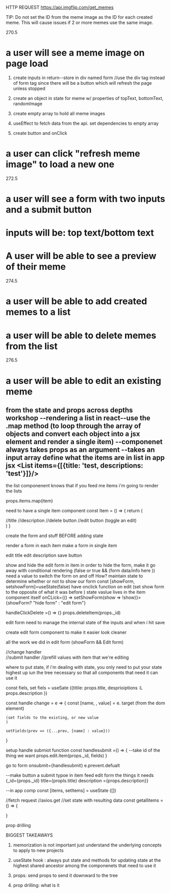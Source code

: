 HTTP REQUEST 
https://api.imgflip.com/get_memes

TIP: 
Do not set  the ID from the meme image as the ID for each created meme. This will cause issues if 2 or more memes use the same image. 


270.5 
# a user will see a meme image on page load
1. create inputs in return--store in div named form
    //use the div tag instead of form tag since there will be a button which will refresh the page unless stopped

2. create an object in state for meme w/ properties of topText, bottomText, randomImage

3. create empty array to hold all meme images

4. useEffect to fetch data from the api. set dependencies to    empty array 

5. create button and onClick 

# a user can click "refresh meme image" to load a new one 

272.5
# a user will see a form with two inputs and a submit button 
# inputs will be: top text/bottom text 
# A user will be able to see a preview of their meme

274.5 
# a user will be able to add created memes to a list 
# a user will be able to delete memes from the list 

276.5
# a user will be able to edit an existing meme

from the state and props across depths workshop 
--rendering a list in react--use the .map method (to loop through the array of objects and convert each object into a jsx element and render a single item)
--componenet always takes props as an argument 
    --takes an input array 
define what the items are in list 
in app jsx
<List items={[{title: 'test, descriptions: 'test'}]}/>
--

the list componenent knows that if you feed me items i'm going to render the lists
    <div> props.items.map(item)

need to have a single item component 
const Item = () => {
    return (
        <div>
        //title
        //description
        //delete button
        //edit button (toggle an edit)
        </div>
    )
}

create the form and stuff BEFORE adding state

render a form in each item 
make a form in single item 
<form> 
    <label html >
    edit title 
    edit description 
    save button

show and hide the edit form 
    in item in order to hide the form, make it go away with conditional rendering (false or true && (form data/info here ))
    need a value to switch the form on and off How? 
    maintain state to determine whether or not to show our form 
    const [showForm, setshowForm]=useState(false)
    have onclick function on edit (set show form to the opposite of what it was before )
    state vaslue lives in the item component itself 
onCLick={() => setShowForm(show => !show)}>{showForm? "hide form" : "edit form"}

handleClickDelete =() => {}
props.deleteItem(props._id)

edit form need to manage the internal state of the inputs and when i hit save 

create edit form component to make it easier look cleaner 

all the work we did in edit form 
(showForm && Edit form)

//change handler  
//submit handler 
//prefill values with item that we're editing 

where to put state, if i'm dealing with state, you only need to put your state highest up iun the tree necessary so that all components that need it can use it 

const fiels, set fiels = useSate ({titile: props.title, desprioiptions :L props.description })

const handle change = e => {
    const [name, , value] = e. target (from the dom element)

    (set fields to the existing, or new value
    )

    setFields(prev => ({...prev, [name] : value}))
}

setup handle submiot function 
const handlesubmit =() => {
    --take id of the thing we want
    props.edit.item(props._id, fields)
}

go to form onsubmit={handlesubmit}
e.prevent.defualt  

--make button a submit typoe
in item feed edit form the things it needs {_id={props._id} 
title={propls.title} 
description ={props.description}}

--in app comp
const [items, setItems] = useState ([])

//fetch request
//axios.get
//set state with resulting data
const getallitems =() => {

}

prop drilling 

BIGGEST TAKEAWAYS
1. memorization is not important just understand the underlying concepts to apply to new projects 

1. useState hook : always put state and methods for updating state at the highest shared ancestor among the componenets that need to use it 
2. props: send props to send it downward to the tree 
3. prop drilling: what is it 